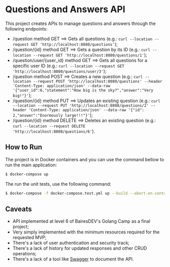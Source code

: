 
Questions and Answers API
=======================

This project creates APIs to manage questions and answers through the following endpoints:
- /question method GET ==> Gets all questions (e.g.: `curl --location --request GET 'http://localhost:8080/questions'`);
- /question/{id} method GET ==> Gets a question by its ID (e.g.: `curl --location --request GET 'http://localhost:8080/questions/1'`);
- /question/user/{user_id} method GET ==> Gets all questions for a specific user ID (e.g.: `curl --location --request GET 'http://localhost:8080/questions/user/3'`);
- /question method POST ==> Creates a new question (e.g.: `curl --location --request POST 'http://localhost:8080/questions' --header 'Content-Type: application/json' --data-raw '{"user_id":6,"statement":"How big is the sky?","answer":"Very big!"}'`);
- /question/{id} method PUT ==> Updates an existing question (e.g.: `curl --location --request PUT 'http://localhost:8080/questions/2' --header 'Content-Type: application/json' --data-raw '{"id": 2,"answer":"Enormously large!!!"}'`);
- /question/{id} method DELETE ==> Deletes an existing question (e.g.: `curl --location --request DELETE 'http://localhost:8080/questions/6'`).

## How to Run

The project is in Docker containers and you can use the command bellow to run the main application:

```sh
$ docker-compose up
```
The run the unit tests, use the following command:

```sh
$ docker-compose -f docker-compose.test.yml up --build --abort-on-container-exit
```

## Caveats

- API implemented at level 6 of BairesDEV's Golang Camp as a final project;
- Very simply implemented with the minimum resources required for the requested MVP;
- There's a lack of user authentication and security track;
- There's a lack of history for updated responses and other CRUD operations;
- There's a lack of a tool like [Swagger](https://swagger.io) to document the API.
